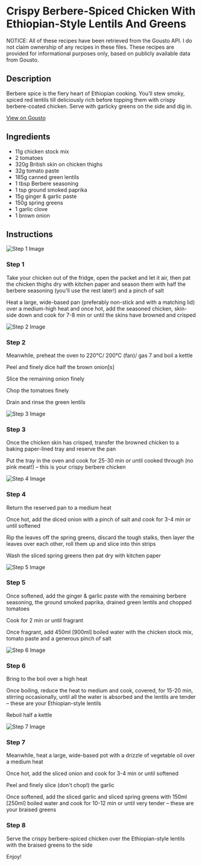 # Crispy Berbere-Spiced Chicken With Ethiopian-Style Lentils And Greens

NOTICE: All of these recipes have been retrieved from the Gousto API. I do not claim ownership of any recipes in these files. These recipes are provided for informational purposes only, based on publicly available data from Gousto.

## Description

Berbere spice is the fiery heart of Ethiopian cooking. You’ll stew smoky, spiced red lentils till deliciously rich before topping them with crispy berbere-coated chicken. Serve with garlicky greens on the side and dig in.

[View on Gousto](https://www.gousto.co.uk/recipes/cookbook/crispy-berbere-spiced-chicken-with-ethiopian-style-lentils-greens)

## Ingredients

- 11g chicken stock mix
- 2 tomatoes
- 320g British skin on chicken thighs
- 32g tomato paste
- 185g canned green lentils
- 1 tbsp Berbere seasoning
- 1 tsp ground smoked paprika
- 15g ginger & garlic paste
- 150g spring greens
- 1 garlic clove
- 1 brown onion

## Instructions

![Step 1 Image](https://production-media.gousto.co.uk/cms/recipe-step-image/step-1-1687337699056-x200.jpg)

### Step 1

Take your chicken out of the fridge, open the packet and let it air, then pat the chicken thighs dry with kitchen paper and season them with half the berbere seasoning (you'll use the rest later!) and a pinch of salt

Heat a large, wide-based pan (preferably non-stick and with a matching lid) over a medium-high heat and once hot, add the seasoned chicken, skin-side down and cook for 7-8 min or until the skins have browned and crisped

![Step 2 Image](https://production-media.gousto.co.uk/cms/recipe-step-image/step-2-1687337703180-x200.jpg)

### Step 2

Meanwhile, preheat the oven to 220°C/ 200°C (fan)/ gas 7 and boil a kettle

Peel and finely dice half the brown onion<span class="text-danger">[s]</span>

Slice the remaining onion finely

Chop the tomatoes finely

Drain and rinse the green lentils

![Step 3 Image](https://production-media.gousto.co.uk/cms/recipe-step-image/step-3-1687337709261-x200.jpg)

### Step 3

Once the chicken skin has crisped, transfer the browned chicken to a baking paper-lined tray and reserve the pan

Put the tray in the oven and cook for 25-30 min or until cooked through (no pink meat!) – this is your crispy berbere chicken

![Step 4 Image](https://production-media.gousto.co.uk/cms/recipe-step-image/step-4-1687337713368-x200.jpg)

### Step 4

Return the reserved pan to a medium heat

Once hot, add the diced onion with a pinch of salt and cook for 3-4 min or until softened

Rip the leaves off the spring greens, discard the tough stalks, then layer the leaves over each other, roll them up and slice into thin strips

Wash the sliced spring greens then pat dry with kitchen paper

![Step 5 Image](https://production-media.gousto.co.uk/cms/recipe-step-image/step-5-1687337717130-x200.jpg)

### Step 5

Once softened, add the ginger & garlic paste with the remaining berbere seasoning, the ground smoked paprika, drained green lentils and chopped tomatoes

Cook for 2 min or until fragrant

Once fragrant, add 450ml <span class="text-danger">[900ml]</span> boiled water with the chicken stock mix, tomato paste and a generous pinch of salt

![Step 6 Image](https://production-media.gousto.co.uk/cms/recipe-step-image/step-6-1687337722163-x200.jpg)

### Step 6

Bring to the boil over a high heat

Once boiling, reduce the heat to medium and cook, covered, for 15-20 min, stirring occasionally, until all the water is absorbed and the lentils are tender – these are your Ethiopian-style lentils

Reboil half a kettle

![Step 7 Image](https://production-media.gousto.co.uk/cms/recipe-step-image/step-7-1687337727409-x200.jpg)

### Step 7

Meanwhile, heat a large, wide-based pot with a drizzle of vegetable oil over a medium heat

Once hot, add the sliced onion and cook for 3-4 min or until softened

Peel and finely slice (don't chop!) the garlic

Once softened, add the sliced garlic and sliced spring greens with 150ml <span class="text-danger">[250ml]</span> boiled water and cook for 10-12 min or until very tender – these are your braised greens

### Step 8

Serve the crispy berbere-spiced chicken over the Ethiopian-style lentils with the braised greens to the side

Enjoy!

